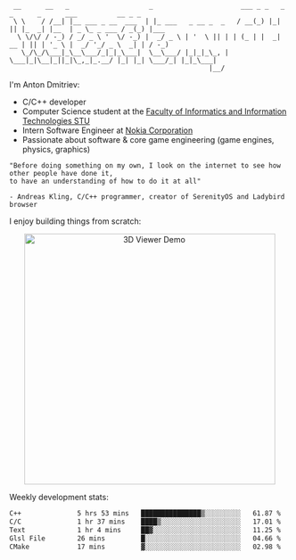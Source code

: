 ```
 __      __   _                    _                      ___ _ _   _  _      _      ___          __ _ _     
 \ \    / /__| |__ ___ _ __  ___  | |_ ___   _ __ _  _   / __(_) |_| || |_  _| |__  | _ \_ _ ___ / _(_) |___ 
  \ \/\/ / -_) / _/ _ \ '  \/ -_) |  _/ _ \ | '  \ || | | (_ | |  _| __ | || | '_ \ |  _/ '_/ _ \  _| | / -_)
   \_/\_/\___|_\__\___/_|_|_\___|  \__\___/ |_|_|_\_, |  \___|_|\__|_||_|\_,_|_.__/ |_| |_| \___/_| |_|_\___|
                                                  |__/                                                       
```

I'm Anton Dmitriev:
* C/C++ developer 
* Computer Science student at the [Faculty of Informatics and Information Technologies STU](https://www.fiit.stuba.sk/en.html?page_id=749)
* Intern Software Engineer at [Nokia Corporation](https://www.nokia.com/)
* Passionate about software & core game engineering (game engines, physics, graphics)

```
"Before doing something on my own, I look on the internet to see how other people have done it,  
to have an understanding of how to do it at all"

- Andreas Kling, C/C++ programmer, creator of SerenityOS and Ladybird browser
```


I enjoy building things from scratch:

<div align="center">
  <a href="https://github.com/admtrv/objcurses">
    <img src="https://raw.githubusercontent.com/admtrv/objcurses/main/resources/images/demo.gif" width="450" alt="3D Viewer Demo">
  </a>
</div>


Weekly development stats:
<!--START_SECTION:waka-->

```txt
C++              5 hrs 53 mins   ███████████████▒░░░░░░░░░   61.87 %
C/C              1 hr 37 mins    ████▒░░░░░░░░░░░░░░░░░░░░   17.01 %
Text             1 hr 4 mins     ██▓░░░░░░░░░░░░░░░░░░░░░░   11.25 %
Glsl File        26 mins         █░░░░░░░░░░░░░░░░░░░░░░░░   04.66 %
CMake            17 mins         ▓░░░░░░░░░░░░░░░░░░░░░░░░   02.98 %
```

<!--END_SECTION:waka-->
